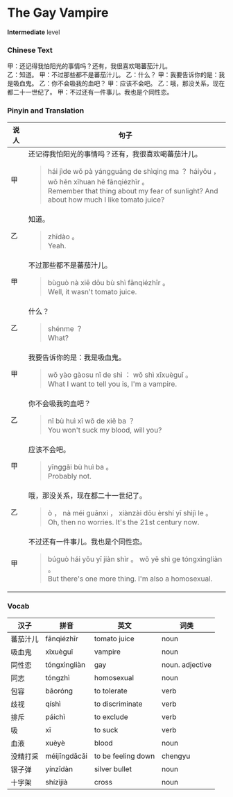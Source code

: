 # The Gay Vampire
**Intermediate** level
### Chinese Text
甲：还记得我怕阳光的事情吗？还有，我很喜欢喝蕃茄汁儿。<br />乙：知道。
甲：不过那些都不是蕃茄汁儿。
乙：什么？
甲：我要告诉你的是：我是吸血鬼。
乙：你不会吸我的血吧？
甲：应该不会吧。
乙：哦，那没关系，现在都二十一世纪了。
甲：不过还有一件事儿。我也是个同性恋。

### Pinyin and Translation
|说人|句子|
|----|----|
|甲|还记得我怕阳光的事情吗？还有，我很喜欢喝蕃茄汁儿。<blockquote>hái jìde wǒ pà yángguāng de shìqing ma ？ háiyǒu ， wǒ hěn xǐhuan hē fānqiézhīr 。<br />Remember that thing about my fear of sunlight? And about how much I like tomato juice?</blockquote>|
|乙|知道。<blockquote>zhīdào 。<br />Yeah.</blockquote>|
|甲|不过那些都不是蕃茄汁儿。<blockquote>bùguò nà xiē dōu bù shì fānqiézhīr 。<br />Well, it wasn't tomato juice.</blockquote>|
|乙|什么？<blockquote>shénme ？<br />What?</blockquote>|
|甲|我要告诉你的是：我是吸血鬼。<blockquote>wǒ yào gàosu nǐ de shì ： wǒ shì xīxuèguǐ 。<br />What I want to tell you is, I'm a vampire.</blockquote>|
|乙|你不会吸我的血吧？<blockquote>nǐ bù huì xī wǒ de xiě ba ？<br />You won't suck my blood, will you?</blockquote>|
|甲|应该不会吧。<blockquote>yīnggāi bù huì ba 。<br />Probably not.</blockquote>|
|乙|哦，那没关系，现在都二十一世纪了。<blockquote>ò ， nà méi guānxi ， xiànzài dōu èrshí yī shìjì le 。<br />Oh, then no worries. It's the 21st century now.</blockquote>|
|甲|不过还有一件事儿。我也是个同性恋。<blockquote>búguò hái yǒu yī jiàn shìr 。 wǒ yě shì ge tóngxìngliàn 。<br />But there's one more thing. I'm also a homosexual.</blockquote>|
### Vocab
|汉子|拼音|英文|词类|
|----|----|----|----|
|蕃茄汁儿|fānqiézhīr|tomato juice|noun|
|吸血鬼|xīxuèguǐ|vampire|noun|
|同性恋|tóngxìngliàn|gay|noun. adjective|
|同志|tóngzhì|homosexual|noun|
|包容|bāoróng|to tolerate|verb|
|歧视|qíshì|to discriminate|verb|
|排斥|páichì|to exclude|verb|
|吸|xī|to suck|verb|
|血液|xuèyè|blood|noun|
|没精打采|méijīngdǎcǎi|to be feeling down|chengyu|
|银子弹|yínzǐdàn|silver bullet|noun|
|十字架|shízìjià|cross|noun|